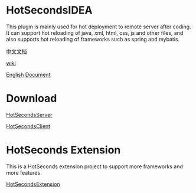 # HotSecondsIDEA
 This plugin is mainly used for hot deployment to remote server after coding. It can support hot reloading of java, xml, html, css, js and other files, and also supports hot reloading of frameworks such as spring and mybatis.
 <br>
 
 [中文文档](https://github.com/thanple/HotSecondsIDEA/blob/master/install/%E4%BD%BF%E7%94%A8%E6%96%87%E6%A1%A3.md)
 <br>
 
 [wiki](https://github.com/thanple/HotSecondsIDEA/wiki)
 <br>
 
 [English Document](https://github.com/thanple/HotSecondsIDEA/blob/master/install/document.md)
 <br>

 # Download
 
 [HotSecondsServer](https://github.com/thanple/HotSecondsIDEA/blob/master/install/download_server.md)
  <br>
  
 [HotSecondsClient](https://plugins.jetbrains.com/plugin/21635-hotsecondsclient)
 <br>

 # HotSeconds Extension

This is a HotSeconds extension project to support more frameworks and more features.
 
 [HotSecondsExtension](https://github.com/Liubsyy/HotSecondsExtension)
